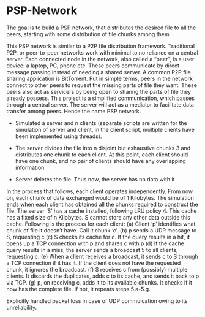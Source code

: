 # PSP-Network
The goal is to build a PSP network, that distributes the desired file to all the peers, starting with some distribution of file chunks among them


This PSP network is similar to a P2P file distribution framework. Traditional P2P, or peer-to-peer networks work with minimal to no reliance on a central server. Each connected node in the network, also called a “peer”, is a user device: a laptop, PC, phone etc. These peers communicate by direct message passing instead of needing a shared server. A common P2P file sharing application is BitTorrent. Put in simple terms, peers in the network connect to other peers to request the missing parts of file they want. These peers also act as servicers by being open to sharing the parts of file they already possess.
This project is a simplified communication, which passes through a central server. The server will act as a mediator to facilitate data transfer among peers. Hence the name PSP network.


- Simulated a server and n clients (separate scripts are written for the simulation of server and client, in the client script, multiple clients have been implemented using threads).

- The server divides the file into n disjoint but exhaustive chunks 3 and distributes one chunk to each client. At this point, each client should have one chunk, and no pair of clients should have any overlapping information

- Server deletes the file. Thus now, the server has no data with it

In the process that follows, each client operates independently. From now on, each chunk of data exchanged would be of 1 Kilobytes. The simulation ends when each client has obtained all the chunks required to construct the file. The server ‘S’ has a cache installed, following LRU policy 4. This cache has a fixed size of n Kilobytes. S cannot store any other data outside this cache. Following is the process for each client:
(a) Client ‘p’ identifies what chunk of file it doesn’t have. Call it chunk ‘c’.
(b) p sends a UDP message to S, requesting c
(c) S checks its cache for c. If the query results in a hit, it opens up a TCP connection with p and shares c with p
(d) If the cache query results in a miss, the server sends a broadcast 5 to all clients, requesting c.
(e) When a client receives a broadcast, it sends c to S through a TCP connection if it has it. If the client does not have the requested chunk, it ignores the broadcast.
(f) S receives c from (possibly) multiple clients. It discards the duplicates, adds c to its cache, and sends it back to p via TCP.
(g) p, on receiving c, adds it to its available chunks. It checks if it now has the complete file. If not, it repeats steps 5.a-5.g.


Explicitly handled packet loss in case of UDP commuication owing to its unreliability. 
